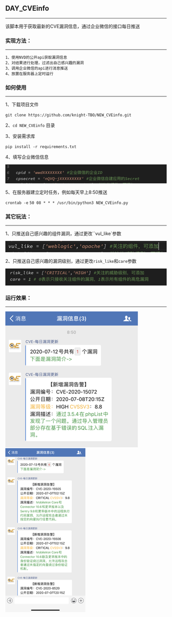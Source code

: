 ## DAY_CVEinfo
------

该脚本用于获取最新的CVE漏洞信息，通过企业微信的接口每日推送

### 实现方法：
------

```
1、使用NVD的公开api获取漏洞信息
2、对结果进行处理，过滤出自己感兴趣的漏洞
3、调用企业微信的api进行消息推送
4、放置在服务器上定时运行
```

### 如何使用

---

1、下载项目文件

`git clone https://github.com/knight-TBO/NEW_CVEinfo.git`

2、`cd NEW_CVEinfo` 目录

3、安装需求库

`pip install -r requirements.txt`

4、填写企业微信信息

<img src="./img/wxcof.png" style="zoom: 50%;" />

5、在服务器建立定时任务，例如每天早上8:50推送

`crontab -e`
``50 08 * * * /usr/bin/python3 NEW_CVEinfo.py``

### 其它玩法：

---

1、只推送自己感兴趣的组件漏洞，通过更改``vul_like`参数

<img src="./img/vullike.png" style="zoom: 50%;" />

2、只推送自己感兴趣的漏洞级别，通过更改`risk_like`和`care`参数

<img src="./img/risklike.png" style="zoom: 50%;" />

### 运行效果：

---

<img src="./img/p1.jpg" style="zoom: 50%;" />

<img src="./img/p2.jpg" style="zoom:50%;" />

